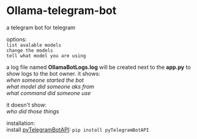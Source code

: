 # Ollama-telegram-bot
a telegram bot for telegram

options:<br/>
`list avalable models`<br/>
`change the models`<br/>
`tell what model you are using`<br/>

a log file named **OllamaBotLogs.log** will be created next to the **app.py** to show logs to the bot owner. it shows:<br/>
_when someone started the bot_<br/>
_what model did someone aks from_<br/>
_what command did someone use_<br/>

it doesn't show:<br/>
_who did those things_<br/>

installation:<br/>
install [pyTelegramBotAPI](https://github.com/eternnoir/pyTelegramBotAPI?tab=readme-ov-file#writing-your-first-bot): 
`pip install pyTelegramBotAPI`
